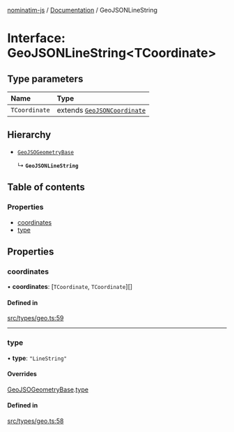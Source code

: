 [nominatim-js](../README.md) / [Documentation](../modules.md) / GeoJSONLineString

# Interface: GeoJSONLineString<TCoordinate\>

## Type parameters

| Name | Type |
| :------ | :------ |
| `TCoordinate` | extends [`GeoJSONCoordinate`](../modules.md#geojsoncoordinate) |

## Hierarchy

- [`GeoJSOGeometryBase`](GeoJSOGeometryBase.md)

  ↳ **`GeoJSONLineString`**

## Table of contents

### Properties

- [coordinates](GeoJSONLineString.md#coordinates)
- [type](GeoJSONLineString.md#type)

## Properties

### coordinates

• **coordinates**: [`TCoordinate`, `TCoordinate`][]

#### Defined in

[src/types/geo.ts:59](https://github.com/blksnk/nominatim-js/blob/2f25718/src/types/geo.ts#L59)

___

### type

• **type**: ``"LineString"``

#### Overrides

[GeoJSOGeometryBase](GeoJSOGeometryBase.md).[type](GeoJSOGeometryBase.md#type)

#### Defined in

[src/types/geo.ts:58](https://github.com/blksnk/nominatim-js/blob/2f25718/src/types/geo.ts#L58)
